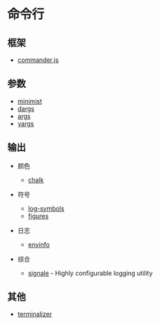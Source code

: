 命令行
========

## 框架

- [commander.js](https://github.com/tj/commander.js/)

## 参数

- [minimist](https://github.com/substack/minimist)
- [dargs](https://github.com/sindresorhus/dargs)
- [args](https://github.com/leo/args)
- [yargs](https://github.com/yargs/yargs)

## 输出

- 颜色

    - [chalk](https://www.npmjs.com/package/chalk)

- 符号

    - [log-symbols](https://github.com/sindresorhus/log-symbols#readme)
    - [figures](https://github.com/sindresorhus/figures)

- 日志

    - [envinfo](https://github.com/tabrindle/envinfo)

- 综合

    - [signale](https://github.com/klaussinani/signale) - Highly configurable logging utility

## 其他

- [terminalizer](https://github.com/faressoft/terminalizer)

